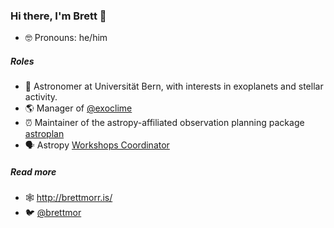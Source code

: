 ### Hi there, I'm Brett 👋
- 🤓 Pronouns: he/him

##### Roles
- 🔭 Astronomer at Universität Bern, with interests in exoplanets and stellar activity.
- 🌎 Manager of [@exoclime](https://github.com/exoclime)
- ⏰ Maintainer of the astropy-affiliated observation planning package [astroplan](https://github.com/astropy/astroplan)
- 🗣 Astropy [Workshops Coordinator](https://www.astropy.org/team.html)

##### Read more
- 🕸 http://brettmorr.is/
- 🐦 [@brettmor](https://twitter.com/brettmor)

